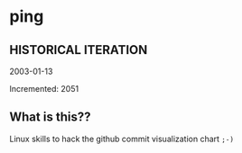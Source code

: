 # ping

## HISTORICAL ITERATION
2003-01-13

Incremented: 2051

## What is this?? 
Linux skills to hack the github commit visualization chart `;-)`
